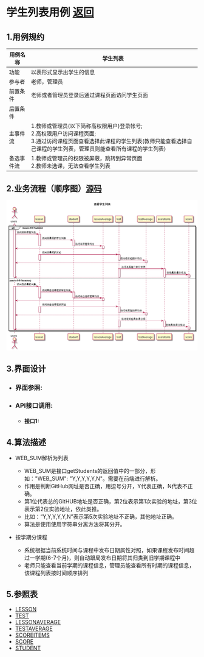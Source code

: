 # 学生列表用例 [返回][1]
## 1.用例规约
<table>
    <thead>
        <tr>
            <th>用例名称</th>
            <th>学生列表</th>
        </tr>
    </thead>
    <tbody>
         <tr>
            <td>功能</td>
            <td>以表形式显示出学生的信息</td>
         </tr>
         <tr>
            <td>参与者</td>
            <td>老师，管理员</td>
         </tr>
         <tr>
            <td>前置条件</td>
            <td>老师或者管理员登录后通过课程页面访问学生页面</td>
         </tr>
         <tr>
            <td>后置条件</td>
            <td></td>
         </tr>
         <tr>
            <td>主事件流</td>
            <td>1.教师或管理员(以下简称高权限用户)登录帐号;<br>
                2.高权限用户访问课程页面;<br>
                3.通过访问课程页面查看选择此课程的学生列表(教师只能查看选择自己课程的学生列表，管理员则能查看所有课程的学生列表)<br>
            </td>
         </tr>
         <tr>
            <td>备选事件流</td>
            <td>1.教师或管理员的权限被屏蔽，跳转到异常页面<br>
                2.教师未选课，无法查看学生列表<br>
            </td>
         </tr>
    </tbody>
</table>

## 2.业务流程（顺序图）[源码][2]
<img src="https://github.com/mzy1997/is_analysis/blob/master/test6/sequence学生列表.png"/>

## 3.界面设计
- ### 界面参照:
- ### API接口调用:
    - #### 接口1:

## 4.算法描述
- WEB_SUM解析为列表
    - WEB_SUM是接口getStudents的返回值中的一部分，形如："WEB_SUM": "Y,Y,Y,Y,Y,N"。需要在前端进行解析。
    - 作用是判断GitHub网址是否正确，用逗号分开，Y代表正确，N代表不正确。
    - 第1位代表总的GitHUB地址是否正确，第2位表示第1次实验的地址，第3位表示第2位实验地址，依此类推。
    - 比如：“Y,Y,Y,Y,Y,N”表示第5次实验地址不正确，其他地址正确。
    - 算法是使用使用字符串分离方法将其分开。

- 按学期分课程
    - 系统根据当前系统时间与课程中发布日期属性对照，如果课程发布时间超过一学期(6-7个月)，则自动跟局发布日期将其归类到旧学期课程中
    - 老师只能查看当前学期的课程信息，管理员能查看所有时期的课程信息，该课程列表按时间顺序排列

## 5.参照表
- [LESSON][3]
- [TEST][4]
- [LESSONAVERAGE][5]
- [TESTAVERAGE][6]
- [SCOREITEMS][7]
- [SCORE][8]
- [STUDENT][9]


[1]: https://github.com/mzy1997/is_analysis/blob/master/test6/README.md    "返回" 
[2]: https://github.com/mzy1997/is_analysis/blob/master/test6/src/studentList.puml    "源码" 
[3]: https://github.com/mzy1997/is_analysis/blob/master/test6/数据库设计.md/#LESSON表课程表    "LESSON" 
[4]: https://github.com/mzy1997/is_analysis/blob/master/test6/数据库设计.md/#TEST表实验平均分表    "TEST" 
[5]: https://github.com/mzy1997/is_analysis/blob/master/test6/数据库设计.md/#LESSONAVERAGE表课程平均分表    "LESSONAVERAGE" 
[6]: https://github.com/mzy1997/is_analysis/blob/master/test6/数据库设计.md/#TESTAVERAGE表实验平均分表    "TESTAVERAGE" 
[7]: https://github.com/mzy1997/is_analysis/blob/master/test6/数据库设计.md/#SCOREITEMS表评分项表    "SCOREITEMS" 
[8]: https://github.com/mzy1997/is_analysis/blob/master/test6/数据库设计.md/#SCORE表单项得分表    "SCORE" 
[9]: https://github.com/mzy1997/is_analysis/blob/master/test6/数据库设计.md/#STUDENT表学生表    "STUDENT" 